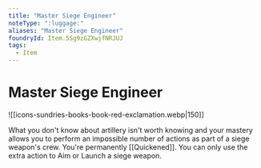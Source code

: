 ```yaml
---
title: "Master Siege Engineer"
noteType: ":luggage:"
aliases: "Master Siege Engineer"
foundryId: Item.5Sg9zGZXwjfNRJUJ
tags:
  - Item
---
```


# Master Siege Engineer
![[icons-sundries-books-book-red-exclamation.webp|150]]

What you don't know about artillery isn't worth knowing and your mastery allows you to perform an impossible number of actions as part of a siege weapon's crew. You're permanently [[Quickened]]. You can only use the extra action to Aim or Launch a siege weapon.
